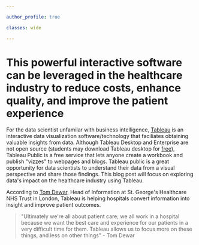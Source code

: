 ```yaml
---

author_profile: true

classes: wide

---
```


# This powerful interactive software can be leveraged in the healthcare industry to reduce costs, enhance quality, and improve the patient experience

For the data scientist unfamilar with business intelligence, [Tableau](https://www.tableau.com) is an interactive data visualization software/technology that faciliates obtaining valuable insights from data. Although Tableau Desktop and Enterprise are not open source (students may download Tableau desktop for [free](https://www.tableau.com/academic/students)), Tableau Public is a free service that lets anyone create a workbook and publish "vizzes" to webpages and blogs. Tableau public is a great opportunity for data scientists to understand their data from a visual perspective and share those findings. This blog post will focus on exploring data's impact on the healthcare industry using Tableau. 

According to [Tom Dewar](https://www.youtube.com/watch?v=XR95OZ32DTU), Head of Information at St. George's Healthcare NHS Trust in London, Tableau is helping hospitals convert information into insight and improve patient outcomes. 

>"Ultimately we're all about patient care; we all work in a hospital because we want the best care and experience for our patients in a very difficult time for them. Tableau allows us to focus more on these things, and less on other things" - Tom Dewar



